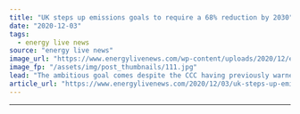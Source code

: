 ```yaml
---
title: "UK steps up emissions goals to require a 68% reduction by 2030"
date: "2020-12-03"
tags: 
  - energy live news
source: "energy live news"
image_url: "https://www.energylivenews.com/wp-content/uploads/2020/12/emissions-image-2.jpg"
image_fp: "/assets/img/post_thumbnails/111.jpg"
lead: "The ambitious goal comes despite the CCC having previously warned the government that the UK is not on track to hit its existing fifth carbon budget target"
article_url: "https://www.energylivenews.com/2020/12/03/uk-steps-up-emissions-goals-to-require-a-68-reduction-by-2030/"
---
```


---
